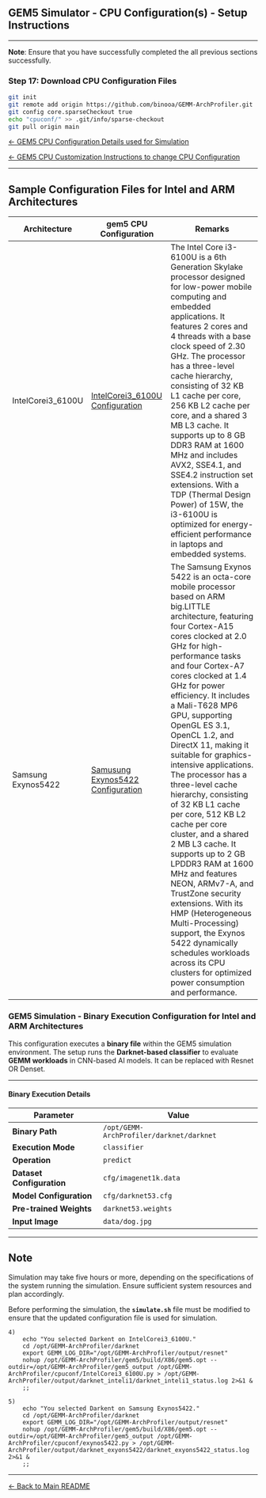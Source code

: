 ## GEM5 Simulator - CPU Configuration(s) - Setup Instructions

---

**Note**: Ensure that you have successfully completed the all previous sections successfully.


### Step 17: Download CPU Configuration Files
```bash
git init
git remote add origin https://github.com/binooa/GEMM-ArchProfiler.git
git config core.sparseCheckout true
echo "cpuconf/" >> .git/info/sparse-checkout
git pull origin main
```
[← GEM5 CPU Configuration Details used for Simulation](gem5cpuconf.md)

[← GEM5 CPU Customization Instructions to change CPU Configuration](gem5cpugeneric.md)

---

## Sample Configuration Files for Intel and ARM Architectures


| Architecture | gem5 CPU Configuration | Remarks |
|----------|----------|----------|
| IntelCorei3_6100U   | [IntelCorei3_6100U Configuration](https://github.com/binooa/GEMM-ArchProfiler/blob/main/cpuconf/IntelCorei3_6100U.py)   | The Intel Core i3-6100U is a 6th Generation Skylake processor designed for low-power mobile computing and embedded applications. It features 2 cores and 4 threads with a base clock speed of 2.30 GHz. The processor has a three-level cache hierarchy, consisting of 32 KB L1 cache per core, 256 KB L2 cache per core, and a shared 3 MB L3 cache. It supports up to 8 GB DDR3 RAM at 1600 MHz and includes AVX2, SSE4.1, and SSE4.2 instruction set extensions. With a TDP (Thermal Design Power) of 15W, the i3-6100U is optimized for energy-efficient performance in laptops and embedded systems.|
| Samsung Exynos5422   | [Samusung Exynos5422 Configuration](https://github.com/binooa/GEMM-ArchProfiler/blob/main/cpuconf/exynos5422.py)   | The Samsung Exynos 5422 is an octa-core mobile processor based on ARM big.LITTLE architecture, featuring four Cortex-A15 cores clocked at 2.0 GHz for high-performance tasks and four Cortex-A7 cores clocked at 1.4 GHz for power efficiency. It includes a Mali-T628 MP6 GPU, supporting OpenGL ES 3.1, OpenCL 1.2, and DirectX 11, making it suitable for graphics-intensive applications. The processor has a three-level cache hierarchy, consisting of 32 KB L1 cache per core, 512 KB L2 cache per core cluster, and a shared 2 MB L3 cache. It supports up to 2 GB LPDDR3 RAM at 1600 MHz and features NEON, ARMv7-A, and TrustZone security extensions. With its HMP (Heterogeneous Multi-Processing) support, the Exynos 5422 dynamically schedules workloads across its CPU clusters for optimized power consumption and performance.  |




### GEM5 Simulation - Binary Execution Configuration for Intel and ARM Architectures
This configuration executes a **binary file** within the GEM5 simulation environment. The setup runs the **Darknet-based classifier** to evaluate **GEMM workloads** in CNN-based AI models. It can be replaced with Resnet OR Denset.

---

#### **Binary Execution Details** 

| Parameter | Value |
|-----------|----------------------------------------------------------|
| **Binary Path** | `/opt/GEMM-ArchProfiler/darknet/darknet` |
| **Execution Mode** | `classifier` |
| **Operation** | `predict` |
| **Dataset Configuration** | `cfg/imagenet1k.data` |
| **Model Configuration** | `cfg/darknet53.cfg` |
| **Pre-trained Weights** | `darknet53.weights` |
| **Input Image** | `data/dog.jpg` |

---

## Note

Simulation may take five hours or more, depending on the specifications of the system running the simulation. Ensure sufficient system resources and plan accordingly. 

Before performing the simulation, the **`simulate.sh`** file must be modified to ensure that the updated configuration file is used for simulation.

```
4)
    echo "You selected Darkent on IntelCorei3_6100U."
    cd /opt/GEMM-ArchProfiler/darknet
    export GEMM_LOG_DIR="/opt/GEMM-ArchProfiler/output/resnet"               
    nohup /opt/GEMM-ArchProfiler/gem5/build/X86/gem5.opt --outdir=/opt/GEMM-ArchProfiler/gem5_output /opt/GEMM-ArchProfiler/cpuconf/IntelCorei3_6100U.py > /opt/GEMM-ArchProfiler/output/darknet_inteli1/darknet_inteli1_status.log 2>&1 &
    ;;

5)
    echo "You selected Darkent on Samsung Exynos5422."
    cd /opt/GEMM-ArchProfiler/darknet
    export GEMM_LOG_DIR="/opt/GEMM-ArchProfiler/output/resnet"               
    nohup /opt/GEMM-ArchProfiler/gem5/build/X86/gem5.opt --outdir=/opt/GEMM-ArchProfiler/gem5_output /opt/GEMM-ArchProfiler/cpuconf/exynos5422.py > /opt/GEMM-ArchProfiler/output/darknet_exyons5422/darknet_exyons5422_status.log 2>&1 &
    ;;
```
---
[← Back to Main README](../README.md)
